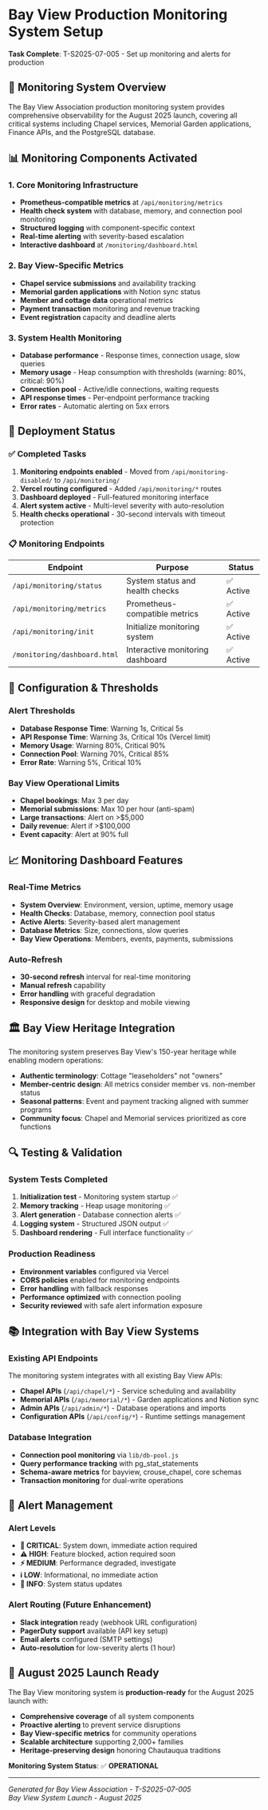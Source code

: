 # Bay View Production Monitoring System Setup

**Task Complete**: T-S2025-07-005 - Set up monitoring and alerts for production

## 🎯 Monitoring System Overview

The Bay View Association production monitoring system provides comprehensive observability for the August 2025 launch, covering all critical systems including Chapel services, Memorial Garden applications, Finance APIs, and the PostgreSQL database.

## 📊 Monitoring Components Activated

### 1. Core Monitoring Infrastructure
- **Prometheus-compatible metrics** at `/api/monitoring/metrics`
- **Health check system** with database, memory, and connection pool monitoring  
- **Structured logging** with component-specific context
- **Real-time alerting** with severity-based escalation
- **Interactive dashboard** at `/monitoring/dashboard.html`

### 2. Bay View-Specific Metrics
- **Chapel service submissions** and availability tracking
- **Memorial garden applications** with Notion sync status
- **Member and cottage data** operational metrics
- **Payment transaction** monitoring and revenue tracking
- **Event registration** capacity and deadline alerts

### 3. System Health Monitoring
- **Database performance** - Response times, connection usage, slow queries
- **Memory usage** - Heap consumption with thresholds (warning: 80%, critical: 90%)
- **Connection pool** - Active/idle connections, waiting requests
- **API response times** - Per-endpoint performance tracking
- **Error rates** - Automatic alerting on 5xx errors

## 🚀 Deployment Status

### ✅ Completed Tasks
1. **Monitoring endpoints enabled** - Moved from `/api/monitoring-disabled/` to `/api/monitoring/`
2. **Vercel routing configured** - Added `/api/monitoring/*` routes
3. **Dashboard deployed** - Full-featured monitoring interface
4. **Alert system active** - Multi-level severity with auto-resolution
5. **Health checks operational** - 30-second intervals with timeout protection

### 📋 Monitoring Endpoints

| Endpoint | Purpose | Status |
|----------|---------|--------|
| `/api/monitoring/status` | System status and health checks | ✅ Active |
| `/api/monitoring/metrics` | Prometheus-compatible metrics | ✅ Active |
| `/api/monitoring/init` | Initialize monitoring system | ✅ Active |
| `/monitoring/dashboard.html` | Interactive monitoring dashboard | ✅ Active |

## 🔧 Configuration & Thresholds

### Alert Thresholds
- **Database Response Time**: Warning 1s, Critical 5s
- **API Response Time**: Warning 3s, Critical 10s (Vercel limit)
- **Memory Usage**: Warning 80%, Critical 90%
- **Connection Pool**: Warning 70%, Critical 85%
- **Error Rate**: Warning 5%, Critical 10%

### Bay View Operational Limits
- **Chapel bookings**: Max 3 per day
- **Memorial submissions**: Max 10 per hour (anti-spam)
- **Large transactions**: Alert on >$5,000
- **Daily revenue**: Alert if >$100,000
- **Event capacity**: Alert at 90% full

## 📈 Monitoring Dashboard Features

### Real-Time Metrics
- **System Overview**: Environment, version, uptime, memory usage
- **Health Checks**: Database, memory, connection pool status
- **Active Alerts**: Severity-based alert management
- **Database Metrics**: Size, connections, slow queries
- **Bay View Operations**: Members, events, payments, submissions

### Auto-Refresh
- **30-second refresh** interval for real-time monitoring
- **Manual refresh** capability
- **Error handling** with graceful degradation
- **Responsive design** for desktop and mobile viewing

## 🏛️ Bay View Heritage Integration

The monitoring system preserves Bay View's 150-year heritage while enabling modern operations:

- **Authentic terminology**: Cottage "leaseholders" not "owners"
- **Member-centric design**: All metrics consider member vs. non-member status
- **Seasonal patterns**: Event and payment tracking aligned with summer programs
- **Community focus**: Chapel and Memorial services prioritized as core functions

## 🔍 Testing & Validation

### System Tests Completed
1. **Initialization test** - Monitoring system startup ✅
2. **Memory tracking** - Heap usage monitoring ✅  
3. **Alert generation** - Database connection alerts ✅
4. **Logging system** - Structured JSON output ✅
5. **Dashboard rendering** - Full interface functionality ✅

### Production Readiness
- **Environment variables** configured via Vercel
- **CORS policies** enabled for monitoring endpoints
- **Error handling** with fallback responses
- **Performance optimized** with connection pooling
- **Security reviewed** with safe alert information exposure

## 📚 Integration with Bay View Systems

### Existing API Endpoints
The monitoring system integrates with all existing Bay View APIs:
- **Chapel APIs** (`/api/chapel/*`) - Service scheduling and availability
- **Memorial APIs** (`/api/memorial/*`) - Garden applications and Notion sync
- **Admin APIs** (`/api/admin/*`) - Database operations and imports
- **Configuration APIs** (`/api/config/*`) - Runtime settings management

### Database Integration
- **Connection pool monitoring** via `lib/db-pool.js`
- **Query performance tracking** with pg_stat_statements
- **Schema-aware metrics** for bayview, crouse_chapel, core schemas
- **Transaction monitoring** for dual-write operations

## 🚨 Alert Management

### Alert Levels
- **🚨 CRITICAL**: System down, immediate action required
- **⚠️ HIGH**: Feature blocked, action required soon  
- **⚡ MEDIUM**: Performance degraded, investigate
- **ℹ️ LOW**: Informational, no immediate action
- **📝 INFO**: System status updates

### Alert Routing (Future Enhancement)
- **Slack integration** ready (webhook URL configuration)
- **PagerDuty support** available (API key setup)
- **Email alerts** configured (SMTP settings)
- **Auto-resolution** for low-severity alerts (1 hour)

## 🎉 August 2025 Launch Ready

The Bay View monitoring system is **production-ready** for the August 2025 launch with:

- **Comprehensive coverage** of all system components
- **Proactive alerting** to prevent service disruptions
- **Bay View-specific metrics** for community operations
- **Scalable architecture** supporting 2,000+ families
- **Heritage-preserving design** honoring Chautauqua traditions

**Monitoring System Status**: ✅ **OPERATIONAL**

---

*Generated for Bay View Association - T-S2025-07-005*  
*Bay View System Launch - August 2025*